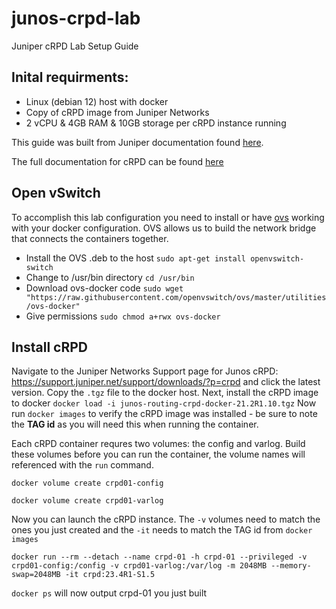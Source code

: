 # junos-crpd-lab
Juniper cRPD Lab Setup Guide


## Inital requirments:
* Linux (debian 12) host with docker
* Copy of cRPD image from Juniper Networks
* 2 vCPU & 4GB RAM & 10GB storage per cRPD instance running

This guide was built from Juniper documentation found [here](https://www.juniper.net/documentation/us/en/quick-start/software/crpd/crpd-quick-start/topics/concept/step-1-crpd.html).

The full documentation for cRPD can be found [here](https://www.juniper.net/documentation/product/us/en/crpd/)

## Open vSwitch
To accomplish this lab configuration you need to install or have [ovs](https://www.openvswitch.org/) working with your docker configuration.  OVS allows us to build the network bridge that connects the containers together.  
* Install the OVS .deb to the host `sudo apt-get install openvswitch-switch`
* Change to /usr/bin directory `cd /usr/bin`
* Download ovs-docker code `sudo wget "https://raw.githubusercontent.com/openvswitch/ovs/master/utilities/ovs-docker"`
* Give permissions `sudo chmod a+rwx ovs-docker`

## Install cRPD
Navigate to the Juniper Networks Support page for Junos cRPD: https://support.juniper.net/support/downloads/?p=crpd and click the latest version.  Copy the `.tgz` file to the docker host.  Next, install the cRPD image to docker `docker load -i junos-routing-crpd-docker-21.2R1.10.tgz` Now run `docker images` to verify the cRPD image was installed - be sure to note the **TAG id** as you will need this when running the container.

Each cRPD container requres two volumes: the config and varlog.  Build these volumes before you can run the container, the volume names will referenced with the `run` command.

`docker volume create crpd01-config` 

`docker volume create crpd01-varlog`

Now you can launch the cRPD instance.  The `-v` volumes need to match the ones you just created and the `-it` needs to match the TAG id from `docker images`

`docker run --rm --detach --name crpd-01 -h crpd-01 --privileged -v crpd01-config:/config -v crpd01-varlog:/var/log -m 2048MB --memory-swap=2048MB -it crpd:23.4R1-S1.5`

`docker ps` will now output crpd-01 you just built
